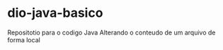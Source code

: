 # dio-java-basico
Repositotio para o codigo Java
Alterando o conteudo de um arquivo de forma local

